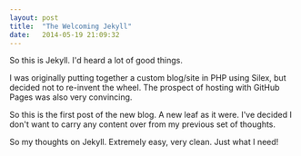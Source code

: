 ```yaml
---
layout: post
title:  "The Welcoming Jekyll"
date:   2014-05-19 21:09:32
---
```


So this is Jekyll. I'd heard a lot of good things.

I was originally putting together a custom blog/site in PHP using Silex, 
but decided not to re-invent the wheel. The prospect of hosting with GitHub Pages was also very 
convincing.

So this is the first post of the new blog. A new leaf as it were. 
I've decided I don't want to carry any content over from my previous set of thoughts.

So my thoughts on Jekyll. Extremely easy, very clean. Just what I need!
